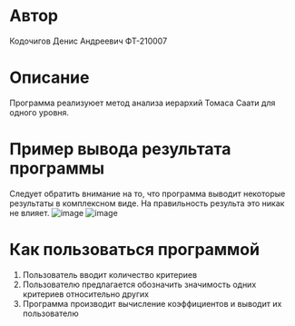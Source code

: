# Автор
Кодочигов Денис Андреевич ФТ-210007
# Описание
Программа реализуюет метод анализа иерархий Томаса Саати для одного уровня.
# Пример вывода результата программы
Следует обратить внимание на то, что программа выводит некоторые результаты в комплексном виде. На правильность результа это никак не влияет.
![image](https://user-images.githubusercontent.com/113355417/200946353-cde698a4-ae05-4ee1-bc34-faae3c2c530f.png)
![image](https://user-images.githubusercontent.com/113355417/200946489-67e3ad7a-cc29-4646-9bba-936a6971ed75.png)
# Как пользоваться программой
1) Пользователь вводит количество критериев
2) Пользователю предлагается обозначить значимость одних критериев относительно других
3) Программа производит вычисление коэффициентов и выводит их пользователю

